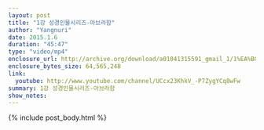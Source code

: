 ```yaml
---
layout: post
title: "1강 성경인물시리즈-아브라함"
author: "Yangnuri"
date: 2015.1.6
duration: "45:47"
type: "video/mp4"
enclosure_url: http://archive.org/download/a01041315591_gmail_1/1%EA%B0%95%20%EC%84%B1%EA%B2%BD%EC%9D%B8%EB%AC%BC%EC%8B%9C%EB%A6%AC%EC%A6%88%20-%20%EC%95%84%EB%B8%8C%EB%9D%BC%ED%95%A8.mp4
enclosure_bytes_size: 64,565,248
link:
  youtube: http://www.youtube.com/channel/UCcx23KhkV_-P7ZygYCq8wFw
summary: 1강 성경인물시리즈-아브라함
show_notes:
---
```


{% include post_body.html %}
